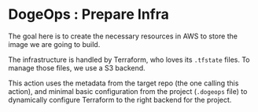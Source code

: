 # DogeOps : Prepare Infra

The goal here is to create the necessary resources in AWS to store the image we are going to build.

The infrastructure is handled by Terraform, who loves its `.tfstate` files. To manage those files, we use a S3 backend.

This action uses the metadata from the target repo (the one calling this action), and minimal basic configuration from the project (`.dogeops` file) to dynamically configure Terraform to the right backend for the project. 
